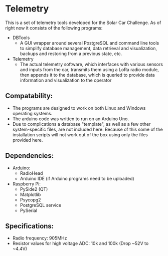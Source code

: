 # Telemetry

This is a set of telemetry tools developed for the Solar Car Challenge. As of right now it consists of the
following programs:
 
   - DBTools
       - A GUI wrapper around several PostgreSQL and command line tools to simplify database management, data retrieval and visualization, backups and restoring from a previous state, etc.
   - Telemetry
       - The actual telemetry software, which interfaces with various sensors and inputs from the car, transmits them using a LoRa radio module, then appends it to the database, which is queried to provide data information and visualization to the operator
       
       
Compatability:
   - 
   - The programs are designed to work on both Linux and Windows operating systems.
   - The arduino code was written to run on an Arduino Uno.
   - Due to complications a database "template", as well as a few other system-specific files, are not included here. Because of this some of the installation scripts will not work out of the box using only the files provided here.

Dependencies:
   -
   - Arduino:
       - RadioHead
       - Arduino IDE (if Arduino programs need to be uploaded)
   - Raspberry Pi:
       - PySide2 (QT)
       - Matplotlib
       - Psycopg2
       - PostgreSQL service
       - PySerial
           
Specifications:
   - 
   - Radio frequency: 905MHz
   - Resistor values for high voltage ADC: 10k and 100k (Drop ~52V to ~4.4V)
